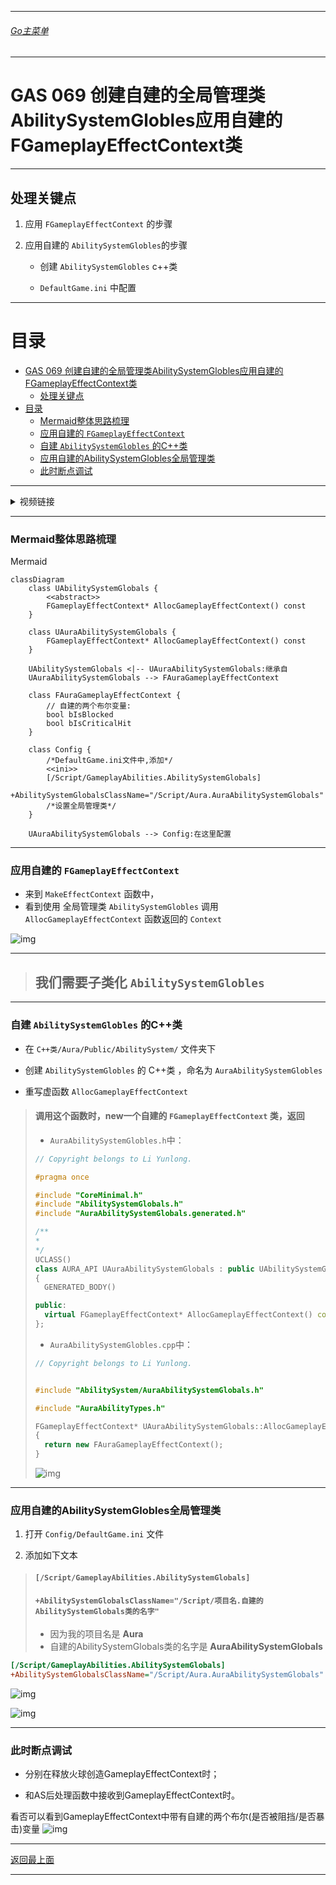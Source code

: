 ___________________________________________________________________________________________
###### [Go主菜单](../MainMenu.md)
___________________________________________________________________________________________

# GAS 069 创建自建的全局管理类AbilitySystemGlobles应用自建的FGameplayEffectContext类

___________________________________________________________________________________________

## 处理关键点

1. 应用 `FGameplayEffectContext` 的步骤

2. 应用自建的 `AbilitySystemGlobles`的步骤

   - 创建 `AbilitySystemGlobles` c++类

   - `DefaultGame.ini` 中配置

___________________________________________________________________________________________

# 目录


- [GAS 069 创建自建的全局管理类AbilitySystemGlobles应用自建的FGameplayEffectContext类](#gas-069-创建自建的全局管理类abilitysystemglobles应用自建的fgameplayeffectcontext类)
  - [处理关键点](#处理关键点)
- [目录](#目录)
    - [Mermaid整体思路梳理](#mermaid整体思路梳理)
    - [应用自建的 `FGameplayEffectContext`](#应用自建的-fgameplayeffectcontext)
    - [自建 `AbilitySystemGlobles` 的C++类](#自建-abilitysystemglobles-的c类)
    - [应用自建的AbilitySystemGlobles全局管理类](#应用自建的abilitysystemglobles全局管理类)
    - [此时断点调试](#此时断点调试)



___________________________________________________________________________________________

<details>
<summary>视频链接</summary>

[6. Aura Ability System Globals_哔哩哔哩_bilibili](https://www.bilibili.com/video/BV1JD421E7yC?p=152&spm_id_from=pageDriver&vd_source=9e1e64122d802b4f7ab37bd325a89e6c)

------

</details>

___________________________________________________________________________________________

### Mermaid整体思路梳理

Mermaid

```mermaid
classDiagram
    class UAbilitySystemGlobals {
        <<abstract>>
        FGameplayEffectContext* AllocGameplayEffectContext() const
    }

    class UAuraAbilitySystemGlobals {
        FGameplayEffectContext* AllocGameplayEffectContext() const
    }

    UAbilitySystemGlobals <|-- UAuraAbilitySystemGlobals:继承自
    UAuraAbilitySystemGlobals --> FAuraGameplayEffectContext

    class FAuraGameplayEffectContext {
        // 自建的两个布尔变量:
        bool bIsBlocked
        bool bIsCriticalHit
    }

    class Config {
    	/*DefaultGame.ini文件中,添加*/
        <<ini>>
        [/Script/GameplayAbilities.AbilitySystemGlobals]
        +AbilitySystemGlobalsClassName="/Script/Aura.AuraAbilitySystemGlobals"
        /*设置全局管理类*/
    }

    UAuraAbilitySystemGlobals --> Config:在这里配置

```



___________________________________________________________________________________________

### 应用自建的 `FGameplayEffectContext`

- 来到 `MakeEffectContext` 函数中，
- 看到使用 全局管理类 `AbilitySystemGlobles` 调用 `AllocGameplayEffectContext` 函数返回的 `Context`

![img](./Image/GAS_069/1.png)

------

> ## 我们需要子类化 `AbilitySystemGlobles` 

------

### 自建 `AbilitySystemGlobles` 的C++类

- 在 `C++类/Aura/Public/AbilitySystem/` 文件夹下

- 创建 `AbilitySystemGlobles` 的 C++类 ，命名为 `AuraAbilitySystemGlobles`
  
- 重写虚函数 `AllocGameplayEffectContext`
  
>#### 调用这个函数时，new一个自建的 `FGameplayEffectContext` 类，返回
>
>+ `AuraAbilitySystemGlobles.h`中：
>```cpp
>// Copyright belongs to Li Yunlong.
>
>#pragma once
>
>#include "CoreMinimal.h"
>#include "AbilitySystemGlobals.h"
>#include "AuraAbilitySystemGlobals.generated.h"
>
>/**
> * 
> */
>UCLASS()
>class AURA_API UAuraAbilitySystemGlobals : public UAbilitySystemGlobals
>{
>	GENERATED_BODY()
>
>public:
>	virtual FGameplayEffectContext* AllocGameplayEffectContext() const override;
>};
>```
>
>+ `AuraAbilitySystemGlobles.cpp`中：
>```cpp
>// Copyright belongs to Li Yunlong.
>
>
>#include "AbilitySystem/AuraAbilitySystemGlobals.h"
>
>#include "AuraAbilityTypes.h"
>
>FGameplayEffectContext* UAuraAbilitySystemGlobals::AllocGameplayEffectContext() const
>{
>	return new FAuraGameplayEffectContext();
>}
>```
>
>![img](./Image/GAS_069/2.png)

------

### 应用自建的AbilitySystemGlobles全局管理类

1. 打开 `Config/DefaultGame.ini` 文件

2. 添加如下文本

> #### `[/Script/GameplayAbilities.AbilitySystemGlobals]`
> #### `+AbilitySystemGlobalsClassName="/Script/项目名.自建的AbilitySystemGlobals类的名字"`
>
> - 因为我的项目名是 **Aura** 
> - 自建的AbilitySystemGlobals类的名字是 **AuraAbilitySystemGlobals**

   ```ini
   [/Script/GameplayAbilities.AbilitySystemGlobals]
   +AbilitySystemGlobalsClassName="/Script/Aura.AuraAbilitySystemGlobals"
   ```

![img](./Image/GAS_069/3.png)

![img](./Image/GAS_069/5.png)

------

### 此时断点调试
- 分别在释放火球创造GameplayEffectContext时；

- 和AS后处理函数中接收到GameplayEffectContext时。

  

看否可以看到GameplayEffectContext中带有自建的两个布尔(是否被阻挡/是否暴击)变量
![img](./Image/GAS_069/4.png)

  


___________________________________________________________________________________________

[返回最上面](#Go主菜单)

___________________________________________________________________________________________

